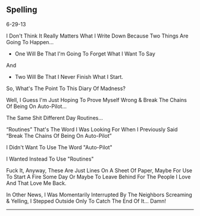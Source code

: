 ## Spelling

6-29-13

I Don't Think It Really Matters What I Write Down Because Two Things Are Going To Happen... 

- One Will Be That I'm Going To Forget What I Want To Say 

And 

- Two Will Be That I Never Finish What I Start. 

So, What's The Point To This Diary Of Madness? 

Well, I Guess I'm Just Hoping To Prove Myself Wrong & Break The Chains Of Being On Auto-Pilot... 

The Same Shit Different Day Routines... 

“Routines” That's The Word I Was Looking For When I Previously Said “Break The Chains Of Being On Auto-Pilot” 

I Didn't Want To Use The Word "Auto-Pilot" 

I Wanted Instead To Use "Routines" 

Fuck It, Anyway, These Are Just Lines On A Sheet Of Paper, Maybe For Use To Start A Fire Some Day Or Maybe To Leave Behind For The People I Love And That Love Me Back. 

In Other News, I Was Momentarily Interrupted By The Neighbors Screaming & Yelling, I Stepped Outside Only To Catch The End Of It... Damn!

----